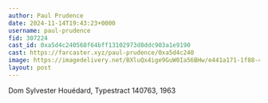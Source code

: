 ```yaml
---
author: Paul Prudence
date: 2024-11-14T19:43:23+0000
username: paul-prudence
fid: 307224
cast_id: 0xa5d4c240568f64bff13102973d8ddc903a1e9190
cast: https://farcaster.xyz/paul-prudence/0xa5d4c240
image: https://imagedelivery.net/BXluQx4ige9GuW0Ia56BHw/e441a171-1f88-44bc-4614-531ed4fa4c00/original
layout: post
---
```


Dom Sylvester Houédard,
Typestract 140763, 1963

<img src='https://imagedelivery.net/BXluQx4ige9GuW0Ia56BHw/e441a171-1f88-44bc-4614-531ed4fa4c00/original' alt='' referrerpolicy='no-referrer'/>
